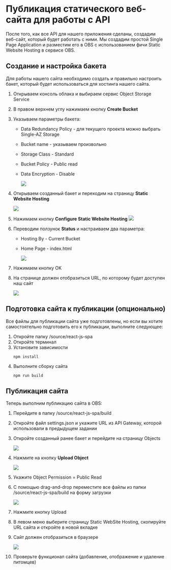 # Публикация статического веб-сайта для работы с API
После того, как все API для нашего приложения сделаны, создадим веб-сайт, который будет работать с ними.
Мы создадим простой Single Page Application и разместим его в OBS с использованием фичи Static Website Hosting в сервисе OBS.

## Создание и настройка бакета
Для работы нашего сайта необходимо создать и правильно настроить бакет, который будет использоваться для хостинга нашего сайта.

1. Открываем консоль облака и выбираем сервис Object Storage Service

1. В правом верхнем углу нажимаем кнопку **Create Bucket**

1. Указываем параметры бакета:

   * Data Redundancy Policy - для текущего проекта можно выбрать Single-AZ Storage
   * Bucket name - указываем произвольно
   * Storage Class - Standard
   * Bucket Policy - Public read
   * Data Encryption - Disable

      ![](images/obs-1.png) 

1. Открываем созданный бакет и переходим на страницу **Static Website Hosting**

   ![](images/obs-2.png) 

1. Нажимаем кнопку **Configure Static Website Hosting**
   ![](images/obs-3.png)
1. Переводим ползунок **Status** и настраиваем два параметра:

   * Hosting By - Current Bucket
   * Home Page - index.html

      ![](images/obs-4.png)

1. Нажимаем кнопку OK
1. На странице должен отобразиться URL, по которому будет доступен наш сайт

   ![](images/obs-5.png)


## Подготовка сайта к публикации (опционально)
Все файлы для публикации сайта уже подготовлены, но если вы хотите самостоятельно подготовить его к публикации, выполните следующее:
1. Откройте папку /source/react-js-spa
1. Откройте терминал
1. Установите зависимости
   ```
   npm install
   ```
1. Выполните сборку сайта
   ```
   npm run build
   ```
## Публикация сайта
Теперь выполним публикацию сайта в OBS:
1. Перейдите в папку /source/react-js-spa/build
1. Откройте файл settings.json и укажите URL из API Gateway, которой использовали в предыдущем задании
1. Откройте созданный ранее бакет и перейдите на страницу Objects

   ![](images/obs-6.png)

1. Нажмите на кнопку **Upload Object**

   ![](images/obs-7.png)

1. Укажите Object Permission = Public Read

1. С помощью drag-and-drop переместите все файлы из папки /source/react-js-spa/build на форму загрузки

   ![](images/obs-8.png)

1. Нажмите кнопку Upload

1. В левом меню выберите страницу Static WebSite Hosting, скопируйте URL сайта и откройте в новой вкладке

1. Сайт должен отобразиться в браузере

   ![](images/obs-9.png)

1. Проверьте функционал сайта (добавление, отображение и удаление питомцев)
